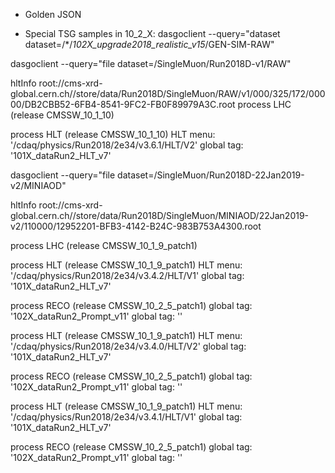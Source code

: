 
* Golden JSON

* Special TSG samples in 10_2_X: dasgoclient --query="dataset dataset=/*/*102X_upgrade2018_realistic_v15*/GEN-SIM-RAW"

dasgoclient --query="file dataset=/SingleMuon/Run2018D-v1/RAW"

 hltInfo  root://cms-xrd-global.cern.ch//store/data/Run2018D/SingleMuon/RAW/v1/000/325/172/00000/DB2CBB52-6FB4-8541-9FC2-FB0F89979A3C.root
  process LHC (release CMSSW_10_1_10)

  process HLT (release CMSSW_10_1_10)
     HLT menu:   '/cdaq/physics/Run2018/2e34/v3.6.1/HLT/V2'
     global tag: '101X_dataRun2_HLT_v7'

dasgoclient --query="file dataset=/SingleMuon/Run2018D-22Jan2019-v2/MINIAOD"

 hltInfo root://cms-xrd-global.cern.ch//store/data/Run2018D/SingleMuon/MINIAOD/22Jan2019-v2/110000/12952201-BFB3-4142-B24C-983B753A4300.root

  process LHC (release CMSSW_10_1_9_patch1)

  process HLT (release CMSSW_10_1_9_patch1)
     HLT menu:   '/cdaq/physics/Run2018/2e34/v3.4.2/HLT/V1'
     global tag: '101X_dataRun2_HLT_v7'

  process RECO (release CMSSW_10_2_5_patch1)
     global tag: '102X_dataRun2_Prompt_v11'
     global tag: ''

  process HLT (release CMSSW_10_1_9_patch1)
     HLT menu:   '/cdaq/physics/Run2018/2e34/v3.4.0/HLT/V2'
     global tag: '101X_dataRun2_HLT_v7'

  process RECO (release CMSSW_10_2_5_patch1)
     global tag: '102X_dataRun2_Prompt_v11'
     global tag: ''

  process HLT (release CMSSW_10_1_9_patch1)
     HLT menu:   '/cdaq/physics/Run2018/2e34/v3.4.1/HLT/V1'
     global tag: '101X_dataRun2_HLT_v7'

  process RECO (release CMSSW_10_2_5_patch1)
     global tag: '102X_dataRun2_Prompt_v11'
     global tag: ''
